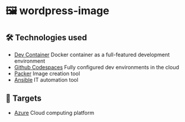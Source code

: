 # 🖼️ wordpress-image

## 🛠️ Technologies used
- [Dev Container](https://code.visualstudio.com/docs/devcontainers/create-dev-container) Docker container as a full-featured development environment
- [Github Codespaces](https://github.com/features/codespaces) Fully configured dev environments in the cloud
- [Packer](https://www.packer.io/) Image creation tool
- [Ansible](https://www.ansible.com/) IT automation tool

## 🎯 Targets
- [Azure](https://portal.azure.com/) Cloud computing platform
